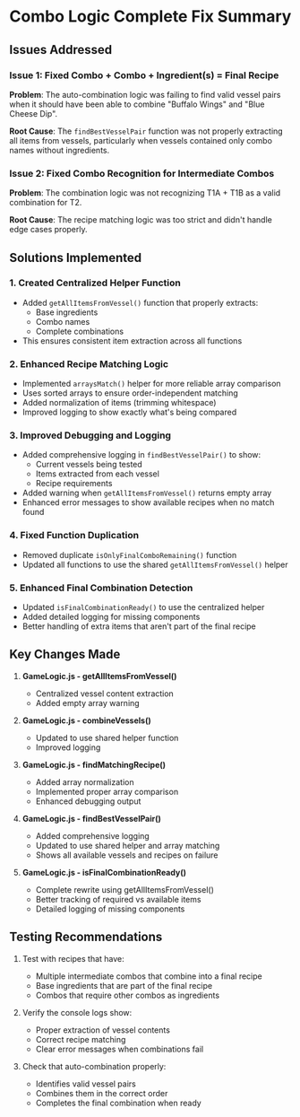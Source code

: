 # Combo Logic Complete Fix Summary

## Issues Addressed

### Issue 1: Fixed Combo + Combo + Ingredient(s) = Final Recipe
**Problem**: The auto-combination logic was failing to find valid vessel pairs when it should have been able to combine "Buffalo Wings" and "Blue Cheese Dip".

**Root Cause**: The `findBestVesselPair` function was not properly extracting all items from vessels, particularly when vessels contained only combo names without ingredients.

### Issue 2: Fixed Combo Recognition for Intermediate Combos  
**Problem**: The combination logic was not recognizing T1A + T1B as a valid combination for T2.

**Root Cause**: The recipe matching logic was too strict and didn't handle edge cases properly.

## Solutions Implemented

### 1. Created Centralized Helper Function
- Added `getAllItemsFromVessel()` function that properly extracts:
  - Base ingredients
  - Combo names
  - Complete combinations
- This ensures consistent item extraction across all functions

### 2. Enhanced Recipe Matching Logic
- Implemented `arraysMatch()` helper for more reliable array comparison
- Uses sorted arrays to ensure order-independent matching
- Added normalization of items (trimming whitespace)
- Improved logging to show exactly what's being compared

### 3. Improved Debugging and Logging
- Added comprehensive logging in `findBestVesselPair()` to show:
  - Current vessels being tested
  - Items extracted from each vessel
  - Recipe requirements
- Added warning when `getAllItemsFromVessel()` returns empty array
- Enhanced error messages to show available recipes when no match found

### 4. Fixed Function Duplication
- Removed duplicate `isOnlyFinalComboRemaining()` function
- Updated all functions to use the shared `getAllItemsFromVessel()` helper

### 5. Enhanced Final Combination Detection
- Updated `isFinalCombinationReady()` to use the centralized helper
- Added detailed logging for missing components
- Better handling of extra items that aren't part of the final recipe

## Key Changes Made

1. **GameLogic.js - getAllItemsFromVessel()**
   - Centralized vessel content extraction
   - Added empty array warning

2. **GameLogic.js - combineVessels()**
   - Updated to use shared helper function
   - Improved logging

3. **GameLogic.js - findMatchingRecipe()**
   - Added array normalization
   - Implemented proper array comparison
   - Enhanced debugging output

4. **GameLogic.js - findBestVesselPair()**
   - Added comprehensive logging
   - Updated to use shared helper and array matching
   - Shows all available vessels and recipes on failure

5. **GameLogic.js - isFinalCombinationReady()**
   - Complete rewrite using getAllItemsFromVessel()
   - Better tracking of required vs available items
   - Detailed logging of missing components

## Testing Recommendations

1. Test with recipes that have:
   - Multiple intermediate combos that combine into a final recipe
   - Base ingredients that are part of the final recipe
   - Combos that require other combos as ingredients

2. Verify the console logs show:
   - Proper extraction of vessel contents
   - Correct recipe matching
   - Clear error messages when combinations fail

3. Check that auto-combination properly:
   - Identifies valid vessel pairs
   - Combines them in the correct order
   - Completes the final combination when ready